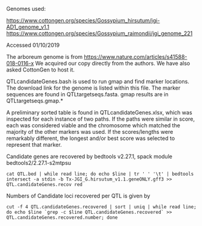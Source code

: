Genomes used:

https://www.cottongen.org/species/Gossypium_hirsutum/jgi-AD1_genome_v1.1
https://www.cottongen.org/species/Gossypium_raimondii/jgi_genome_221

Accessed 01/10/2019

The arboreum genome is from https://www.nature.com/articles/s41588-018-0116-x
We acquired our copy directly from the authors. We have also asked CottonGen to host it.

QTLcandidateGenes.bash is used to run gmap and find marker locations. The download link for the genome is listed within this file. The marker sequences are found in QTLtargetseqs.fasta. gmap results are in QTLtargetseqs.gmap.* 

A preliminary sorted table is found in QTLcandidateGenes.xlsx, which was inspected for each instance of two paths. If the paths were similar in score, each was considered viable and the chromosome which matched the majority of the other markers was used. If the scores/lengths were remarkably different, the longest and/or best score was selected to represent that marker.

Candidate genes are recovered by bedtools v2.27.1, spack module bedtools2/2.27.1-s2mtpsu
```
cat QTL.bed | while read line; do echo $line | tr ' ' '\t' | bedtools intersect -a stdin -b Tx-JGI_G.hirsutum_v1.1.geneONLY.gff3 >> QTL.candidateGenes.recov red
```
Numbers of Candidate loci recovered per QTL is given by
```
cut -f 4 QTL.candidateGenes.recovered | sort | uniq | while read line; do echo $line `grep -c $line QTL.candidateGenes.recovered` >> QTL.candidateGenes.recovered.number; done
```
